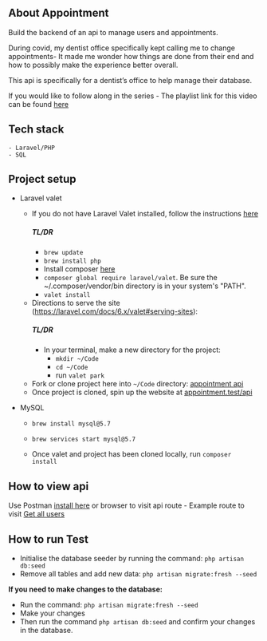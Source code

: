## About Appointment
Build the backend of an api to manage users and appointments. 

During covid, my dentist office specifically kept calling me to change appointments- It made me wonder how things are done from their end and how to possibly make the experience better overall. 

This api is specifically for a dentist’s office to help manage their database.

If you would like to follow along in the series - The playlist link for this video can be found <a href="https://www.youtube.com/playlist?list=PLxyLoVOL_gY5SzhYeWqDkKHxxl8hETqQb" target="_blank">here</a>
<br>

## Tech stack
    - Laravel/PHP
    - SQL

## Project setup
- Laravel valet
    - If you do not have Laravel Valet installed, follow the instructions [here](https://laravel.com/docs/7.x/valet#the-park-command) 
        ##### TL/DR
        - `brew update`
        - `brew install php`
        - Install composer [here](https://getcomposer.org/)
        - `composer global require laravel/valet`. 
            Be sure the ~/.composer/vendor/bin directory is in your system's "PATH".
        - `valet install`
    - Directions to serve the site (https://laravel.com/docs/6.x/valet#serving-sites): 
        ##### TL/DR
        - In your terminal, make a new directory for the project: 
            - `mkdir ~/Code`
            - `cd ~/Code`
            - run `valet park`
    - Fork or clone project here into `~/Code` directory: [appointment api](git@github.com:tthompson899/appointment.git)
    - Once project is cloned, spin up the website at [appointment.test/api](http://appointment.test/api/)

- MySQL
    - `brew install mysql@5.7`
    - `brew services start mysql@5.7`

    - Once valet and project has been cloned locally, run `composer install`

## How to view api
Use Postman [install here](https://www.postman.com/downloads/) or browser to visit api route
    - Example route to visit [Get all users](http://appointment.test/api/users)

## How to run Test
- Initialise the database seeder by running the command: `php artisan db:seed`
- Remove all tables and add new data: `php artisan migrate:fresh --seed`

**If you need to make changes to the database:**
- Run the command: `php artisan migrate:fresh --seed`
- Make your changes
- Then run the command `php artisan db:seed` and confirm your changes in the database.
